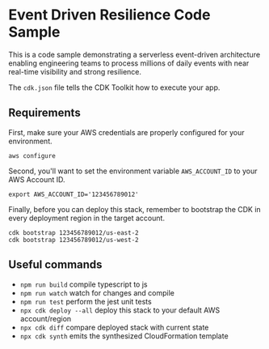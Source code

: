 # Event Driven Resilience Code Sample

This is a code sample demonstrating a serverless event-driven architecture enabling engineering teams to process millions of daily events with near real-time visibility and strong resilience.

The `cdk.json` file tells the CDK Toolkit how to execute your app.

## Requirements
First, make sure your AWS credentials are properly configured for your environment.

```
aws configure
```

Second, you'll want to set the environment variable `AWS_ACCOUNT_ID` to your AWS Account ID.
```
export AWS_ACCOUNT_ID='123456789012'
```

Finally, before you can deploy this stack, remember to bootstrap the CDK in every deployment region in the target account.

```
cdk bootstrap 123456789012/us-east-2
cdk bootstrap 123456789012/us-west-2
```

## Useful commands

* `npm run build`   compile typescript to js
* `npm run watch`   watch for changes and compile
* `npm run test`    perform the jest unit tests
* `npx cdk deploy --all`  deploy this stack to your default AWS account/region
* `npx cdk diff`    compare deployed stack with current state
* `npx cdk synth`   emits the synthesized CloudFormation template
